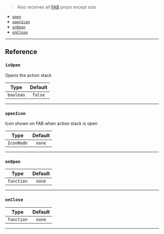 > Also receives all [FAB](https://reactnativeelements.com/docs/fab#props) props except size

- [`open`](#isopen)
- [`openIcon`](#openIcon)
- [`onOpen`](#onOpen)
- [`onClose`](#onClose)

---

## Reference

### `isOpen`

Opens the action stack

|   Type    | Default |
| :-------: | :-----: |
| `boolean` | `false` |

---

### `openIcon`

Icon shown on FAB when action stack is open

|    Type    | Default |
| :--------: | :-----: |
| `IconNode` | `none`  |

---

### `onOpen`

|    Type    | Default |
| :--------: | :-----: |
| `function` | `none`  |

---

### `onClose`

|    Type    | Default |
| :--------: | :-----: |
| `function` | `none`  |

---

